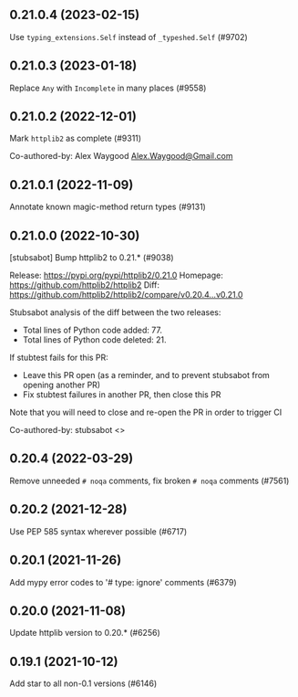 ## 0.21.0.4 (2023-02-15)

Use `typing_extensions.Self` instead of `_typeshed.Self` (#9702)

## 0.21.0.3 (2023-01-18)

Replace `Any` with `Incomplete` in many places (#9558)

## 0.21.0.2 (2022-12-01)

Mark `httplib2` as complete (#9311)

Co-authored-by: Alex Waygood <Alex.Waygood@Gmail.com>

## 0.21.0.1 (2022-11-09)

Annotate known magic-method return types (#9131)

## 0.21.0.0 (2022-10-30)

[stubsabot] Bump httplib2 to 0.21.* (#9038)

Release: https://pypi.org/pypi/httplib2/0.21.0
Homepage: https://github.com/httplib2/httplib2
Diff: https://github.com/httplib2/httplib2/compare/v0.20.4...v0.21.0

Stubsabot analysis of the diff between the two releases:
 - Total lines of Python code added: 77.
 - Total lines of Python code deleted: 21.

If stubtest fails for this PR:
- Leave this PR open (as a reminder, and to prevent stubsabot from opening another PR)
- Fix stubtest failures in another PR, then close this PR

Note that you will need to close and re-open the PR in order to trigger CI

Co-authored-by: stubsabot <>

## 0.20.4 (2022-03-29)

Remove unneeded `# noqa` comments, fix broken `# noqa` comments (#7561)

## 0.20.2 (2021-12-28)

Use PEP 585 syntax wherever possible (#6717)

## 0.20.1 (2021-11-26)

Add mypy error codes to '# type: ignore' comments (#6379)

## 0.20.0 (2021-11-08)

Update httplib version to 0.20.* (#6256)

## 0.19.1 (2021-10-12)

Add star to all non-0.1 versions (#6146)

